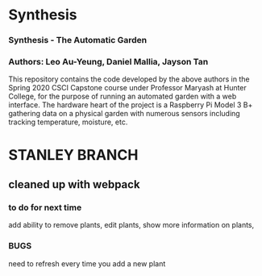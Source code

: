 # Synthesis
### Synthesis - The Automatic Garden
### Authors: Leo Au-Yeung, Daniel Mallia, Jayson Tan

This repository contains the code developed by the above authors in the 
Spring 2020 CSCI Capstone course under Professor Maryash at Hunter College, for 
the purpose of running an automated garden with a web interface. The hardware
heart of the project is a Raspberry Pi Model 3 B+ gathering data on a physical
garden with numerous sensors including tracking temperature, moisture, etc. 

# STANLEY BRANCH #
## cleaned up with webpack ## 
### to do for next time ### 
add ability to remove plants,
edit plants,
show more information on plants,

### BUGS ### 
need to refresh every time you add a new plant
